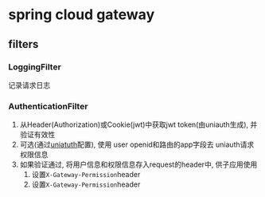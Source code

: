 # spring cloud gateway

## filters

### LoggingFilter
记录请求日志

### AuthenticationFilter
1. 从Header(Authorization)或Cookie(jwt)中获取jwt token(由uniauth生成), 并验证有效性
2. 可选(通过[uniatuth](https://qaq-dev.openqaq.fun/uniauth/admin/gateways)配置), 使用 user openid和路由的app字段去 uniauth请求权限信息
3. 如果验证通过, 将用户信息和权限信息存入request的header中, 供子应用使用
   1. 设置`X-Gateway-Permission`header
   2. 设置`X-Gateway-Permission`header